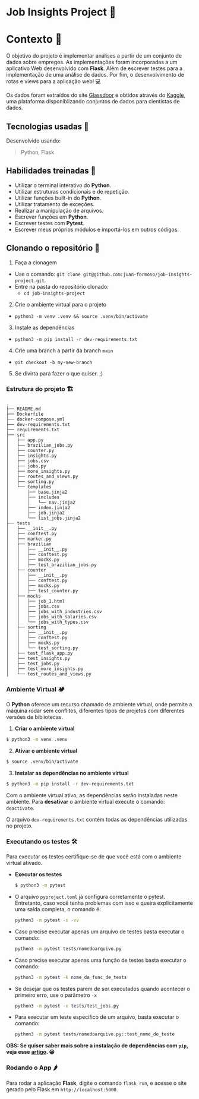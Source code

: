# Job Insights Project :briefcase:

# Contexto :open_book:
O objetivo do projeto é implementar análises a partir de um conjunto de dados sobre empregos. As implementações foram incorporadas a um aplicativo Web desenvolvido com **Flask**. Além de escrever testes para a implementação de uma análise de dados. Por fim, o desenvolvimento de rotas e views para a aplicação web! 💻

Os dados foram extraídos do site [Glassdoor](https://www.glassdoor.com.br/) e obtidos através do [Kaggle](https://www.kaggle.com/atharvap329/glassdoor-data-science-job-data), uma plataforma disponiblizando conjuntos de dados para cientistas de dados.

## Tecnologias usadas :telescope:

Desenvolvido usando:
> Python, Flask

## Habilidades treinadas 🚵

* Utilizar o terminal interativo do **Python**.
* Utilizar estruturas condicionais e de repetição.
* Utilizar funções built-in do **Python**.
* Utilizar tratamento de exceções.
* Realizar a manipulação de arquivos.
* Escrever funções em **Python**.
* Escrever testes com **Pytest**.
* Escrever meus próprios módulos e importá-los em outros códigos.

## Clonando o repositório :dna:

1. Faça a clonagem
  - Use o comando: `git clone git@github.com:juan-formoso/job-insights-project.git`.
  - Entre na pasta do repositório clonado:
    - `cd job-insights-project`

2. Crie o ambiente virtual para o projeto
  - `python3 -m venv .venv && source .venv/bin/activate`
  
3. Instale as dependências
  - `python3 -m pip install -r dev-requirements.txt`
  
4. Crie uma branch a partir da branch `main`
  * `git checkout -b my-new-branch`

5. Se divirta para fazer o que quiser. ;)

### Estrutura do projeto :building_construction:

  ```
  .
  ├── README.md
  ├── Dockerfile
  ├── docker-compose.yml
  ├── dev-requirements.txt
  ├── requirements.txt
  ├── src
  │   ├── app.py
  │   ├── brazilian_jobs.py
  │   ├── counter.py
  │   ├── insights.py
  │   ├── jobs.csv
  │   ├── jobs.py
  │   ├── more_insights.py
  │   ├── routes_and_views.py
  │   ├── sorting.py
  │   └── templates
  │       ├── base.jinja2
  │       ├── includes
  │       │   └── nav.jinja2
  │       ├── index.jinja2
  │       ├── job.jinja2
  │       └── list_jobs.jinja2
  ├── tests
  │   ├── __init__.py
  │   ├── conftest.py
  │   ├── marker.py
  │   ├── brazilian
  │   │   ├── __init__.py
  │   │   ├── conftest.py
  │   │   ├── mocks.py
  │   │   ├── test_brazilian_jobs.py
  │   ├── counter
  │   │   ├── __init__.py
  │   │   ├── conftest.py
  │   │   ├── mocks.py
  │   │   ├── test_counter.py
  │   ├── mocks
  │   │   ├── job_1.html
  │   │   ├── jobs.csv
  │   │   ├── jobs_with_industries.csv
  │   │   ├── jobs_with_salaries.csv
  │   │   └── jobs_with_types.csv
  │   ├── sorting
  │   │   ├── __init__.py
  │   │   ├── conftest.py
  │   │   ├── mocks.py
  │   │   └── test_sorting.py
  │   ├── test_flask_app.py
  │   ├── test_insights.py
  │   ├── test_jobs.py
  │   ├── test_more_insights.py
  │   └── test_routes_and_views.py
  ```

### Ambiente Virtual 🏕️
O **Python** oferece um recurso chamado de ambiente virtual, onde permite a máquina rodar sem conflitos, diferentes tipos de projetos com diferentes versões de bibliotecas.

1. **Criar o ambiente virtual**
  ```bash
  $ python3 -m venv .venv
  ```

2. **Ativar o ambiente virtual**
  ```bash
  $ source .venv/bin/activate
  ```

3. **Instalar as dependências no ambiente virtual**
  ```bash
  $ python3 -m pip install -r dev-requirements.txt
  ```

Com o ambiente virtual ativo, as dependências serão instaladas neste ambiente.
Para **desativar** o ambiente virtual execute o comando: `deactivate`.

O arquivo `dev-requirements.txt` contém todas as dependências utilizadas no projeto.


### Executando os testes 🛠
Para executar os testes certifique-se de que você está com o ambiente virtual ativado.

- **Executar os testes**
  ```bash
  $ python3 -m pytest
  ```

- O arquivo `pyproject.toml` já configura corretamente o pytest. Entretanto, caso você tenha problemas com isso e queira explicitamente uma saída completa, o comando é:
  ```bash
  python3 -m pytest -s -vv
  ```

- Caso precise executar apenas um arquivo de testes basta executar o comando:
  ```bash
  python3 -m pytest tests/nomedoarquivo.py
  ```

- Caso precise executar apenas uma função de testes basta executar o comando:
  ```bash
  python3 -m pytest -k nome_da_func_de_tests
  ```

- Se desejar que os testes parem de ser executados quando acontecer o primeiro erro, use o parâmetro `-x`
  ```bash
  python3 -m pytest -x tests/test_jobs.py
  ```
  
- Para executar um teste específico de um arquivo, basta executar o comando:
  ```bash
  python3 -m pytest tests/nomedoarquivo.py::test_nome_do_teste
  ```

**OBS: Se quiser saber mais sobre a instalação de dependências com `pip`, veja esse [artigo](https://medium.com/python-pandemonium/better-python-dependency-and-package-management-b5d8ea29dff1). :grinning:**
  
### Rodando o App :hot_pepper:
Para rodar a aplicação **Flask**, digite o comando `flask run`, e acesse o site gerado pelo Flask em `http://localhost:5000`.
